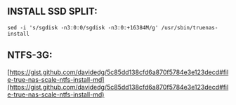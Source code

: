 INSTALL SSD SPLIT:
------------------

    sed -i 's/sgdisk -n3:0:0/sgdisk -n3:0:+16384M/g' /usr/sbin/truenas-install


NTFS-3G:
--------

[https://gist.github.com/davidedg/5c85dd138cfd6a870f5784e3e123decd#file-true-nas-scale-ntfs-install-md](https://gist.github.com/davidedg/5c85dd138cfd6a870f5784e3e123decd#file-true-nas-scale-ntfs-install-md)

